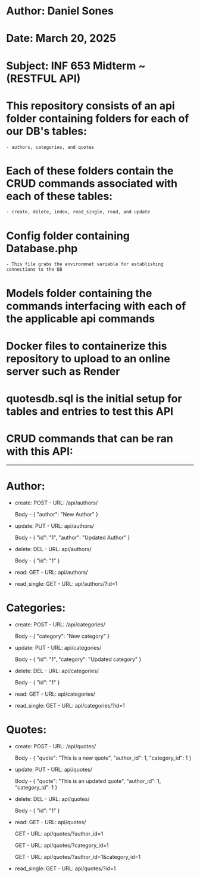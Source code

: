 # Author:   Daniel Sones
# Date:     March 20, 2025
# Subject:  INF 653 Midterm ~ (RESTFUL API)

# This repository consists of an api folder containing folders for each of our DB's tables:
    - authors, categories, and quotes

# Each of these folders contain the CRUD commands associated with each of these tables:
    - create, delete, index, read_single, read, and update

# Config folder containing Database.php
    - This file grabs the environmnet variable for establishing connections to the DB

# Models folder containing the commands interfacing with each of the applicable api commands

# Docker files to containerize this repository to upload to an online server such as Render

# quotesdb.sql is the initial setup for tables and entries to test this API

# CRUD commands that can be ran with this API:
----------------------------------------------
# Author:
- create:
    POST - URL: /api/authors/

    Body -  {
                "author": "New Author"
            }

- update:
    PUT - URL: api/authors/

    Body -  {
                "id": "1",
                "author": "Updated Author"
            }

- delete:
    DEL - URL: api/authors/

    Body -  {
                "id": "1"
            }

- read:
    GET - URL: api/authors/

- read_single:
    GET - URL: api/authors/?id=1


# Categories:
- create:
    POST - URL: /api/categories/

    Body -  {
                "category": "New category"
            }

- update:
    PUT - URL: api/categories/

    Body -  {
                "id": "1",
                "category": "Updated category"
            }

- delete:
    DEL - URL: api/categories/

    Body -  {
                "id": "1"
            }

- read:
    GET - URL: api/categories/

- read_single:
    GET - URL: api/categories/?id=1


# Quotes:
- create:
    POST - URL: /api/quotes/

    Body -  {
                "quote": "This is a new quote",
                "author_id": 1,
                "category_id": 1
            }

- update:
    PUT - URL: api/quotes/

    Body -  {
                "quote": "This is an updated quote",
                "author_id": 1,
                "category_id": 1
            }

- delete:
    DEL - URL: api/quotes/

    Body -  {
                "id": "1"
            }

- read:
    GET - URL: api/quotes/

    GET - URL: api/quotes/?author_id=1

    GET - URL: api/quotes/?category_id=1

    GET - URL: api/quotes/?author_id=1&category_id=1

- read_single:
    GET - URL: api/quotes/?id=1